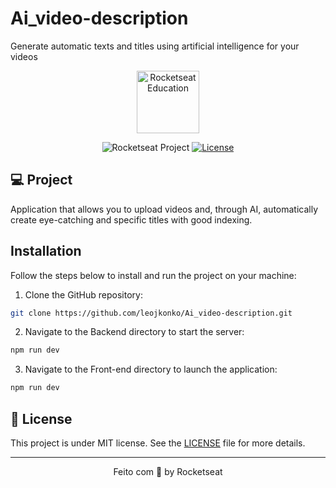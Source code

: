 # Ai_video-description
Generate automatic texts and titles using artificial intelligence for your videos

<p align="center">
  <img alt="Rocketseat Education" src="https://avatars.githubusercontent.com/u/69590972?s=200&v=4" width="100px" />
</p>
 
<p align="center">
  <img src="https://img.shields.io/static/v1?label=Rocketseat&message=Education&color=8257e5&labelColor=202024" alt="Rocketseat Project" />
  <a href="LICENSE"><img  src="https://img.shields.io/static/v1?label=License&message=MIT&color=8257e5&labelColor=202024" alt="License"></a>
</p>

## 💻 Project
Application that allows you to upload videos and, through AI, automatically create eye-catching and specific titles with good indexing.

## Installation

Follow the steps below to install and run the project on your machine:

1. Clone the GitHub repository:
 
```bash
git clone https://github.com/leojkonko/Ai_video-description.git
```

2. Navigate to the Backend directory to start the server:

```bash
npm run dev
```
3. Navigate to the Front-end directory to launch the application:

```bash
npm run dev
```

## 📝 License
This project is under MIT license. See the [LICENSE](LICENSE) file for more details.

---

<p align="center">
  Feito com 💜 by Rocketseat
</p>

<!--START_SECTION:footer-->

<br />
<br />


<!--END_SECTION:footer-->
